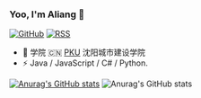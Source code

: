 ### Yoo, I'm Aliang 👋

[![GitHub](https://img.shields.io/badge/dynamic/json?logo=github&label=GitHub&labelColor=495867&color=495867&query=%24.data.totalSubs&url=https%3A%2F%2Fapi.spencerwoo.com%2Fsubstats%2F%3Fsource%3Dgithub%26queryKey%3Dhayschan&style=flat-square)](https://github.com/HylAa)
[![RSS](https://img.shields.io/badge/dynamic/json?logo=rss&logoColor=white&label=RSS&labelColor=95B8D1&color=95B8D1&query=%24.data.totalSubs&url=https%3A%2F%2Fapi.spencerwoo.com%2Fsubstats%2F%3Fsource%3Dfeedly%257Cinoreader%257CfeedsPub%26queryKey%3Dhttps://haysc.tech/feed.xml&style=flat-square)](https://haysc.tech/)

- 🍻 学院 🇨🇳 [PKU](https://www.syucu.edu.cn/) 沈阳城市建设学院
- ⚡  Java / JavaScript / C# / Python.

[![Anurag's GitHub stats](https://github-readme-stats.vercel.app/api?username=HylAa)](https://github.com/anuraghazra/github-readme-stats)
![Anurag's GitHub stats](https://github-readme-stats.vercel.app/api?username=HylAa&show_icons=true&theme=radical)
